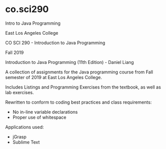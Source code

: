 # co.sci290
Intro to Java Programming

East Los Angeles College

CO SCI 290 - Introduction to Java Programming

Fall 2019

Introduction to Java Programming (11th Edition) - Daniel Liang

A collection of assignments for the Java programming course from Fall semester of 2019 at East Los Angeles College.

Includes Listings and Programming Exercises from the textbook, as well as lab exercises. 

Rewritten to conform to coding best practices and class requirements:
- No in-line variable declarations
- Proper use of whitespace

Applications used:
- jGrasp
- Sublime Text

